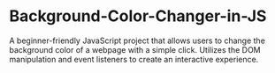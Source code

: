 # Background-Color-Changer-in-JS
A beginner-friendly JavaScript project that allows users to change the background color of a webpage with a simple click. Utilizes the DOM manipulation and event listeners to create an interactive experience.
